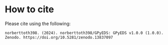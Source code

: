 # How to cite

Please cite using the following:

	norberttoth398. (2024). norberttoth398/GPyEDS: GPyEDS v1.0.0 (1.0.0). Zenodo. https://doi.org/10.5281/zenodo.13837097
